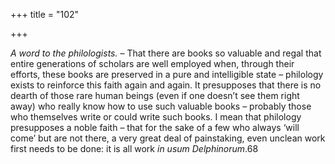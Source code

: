 +++
title = "102"

+++

*A word to the philologists.* – That there are books so valuable and regal that entire generations of scholars are well employed when, through their efforts, these books are preserved in a pure and intelligible state – philology exists to reinforce this faith again and again. It presupposes that there is no dearth of those rare human beings \(even if one doesn’t see them right away\) who really know how to use such valuable books – probably those who themselves write or could write such books. I mean that philology presupposes a noble faith – that for the sake of a few who always ‘will come’ but are not there, a very great deal of painstaking, even unclean work first needs to be done: it is all work *in usum Delphinorum*.68


